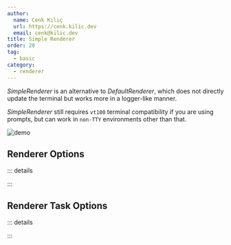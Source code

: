 ```yaml
---
author:
  name: Cenk Kılıç
  url: https://cenk.kilic.dev
  email: cenk@kilic.dev
title: Simple Renderer
order: 20
tag:
  - basic
category:
  - renderer
---
```


_SimpleRenderer_ is an alternative to _DefaultRenderer_, which does not directly update the terminal but works more in a logger-like manner.

<!-- more -->

_SimpleRenderer_ still requires `vt100` terminal compatibility if you are using prompts, but can work in `non-TTY` environments other than that.

![demo](../../examples/renderer-simple.gif)

## Renderer Options

::: details

<!-- @include: ../api/interfaces/SimpleRendererOptions.md -->

:::

## Renderer Task Options

::: details

<!-- @include: ../api/interfaces/SimpleRendererTaskOptions.md -->

:::
